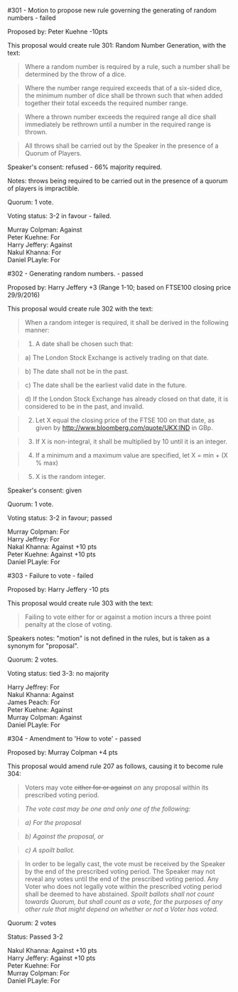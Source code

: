 #301 - Motion to propose new rule governing the generating of random numbers - failed

Proposed by: Peter Kuehne -10pts

This proposal would create rule 301: Random Number Generation, with the text:

> Where a random number is required by a rule, such a number shall be determined by the throw of a dice. 

> Where the number range required exceeds that of a six-sided dice, the minimum number of dice shall be thrown such that when added together their total exceeds the required number range.

> Where a thrown number exceeds the required range all dice shall immediately be rethrown until a number in the required range is thrown. 

> All throws shall be carried out by the Speaker in the presence of a Quorum of Players.

Speaker's consent: refused - 66% majority required.

Notes: throws being required to be carried out in the presence of a quorum of players is impractible.

Quorum: 1 vote.

Voting status: 3-2 in favour - failed.

Murray Colpman: Against  
Peter Kuehne: For  
Harry Jeffery: Against  
Nakul Khanna: For  
Daniel PLayle: For  


#302 - Generating random numbers. - passed

Proposed by: Harry Jeffery +3 (Range 1-10; based on FTSE100 closing price 29/9/2016)

This proposal would create rule 302 with the text:

> When a random integer is required, it shall be derived in the following manner:

> 1) A date shall be chosen such that:

> a) The London Stock Exchange is actively trading on that date.

> b) The date shall not be in the past.

> c) The date shall be the earliest valid date in the future.

> d) If the London Stock Exchange has already closed on that date, it is considered to be in the past, and invalid.

> 2) Let X equal the closing price of the FTSE 100 on that date, as given by http://www.bloomberg.com/quote/UKX:IND in GBp.

> 3) If X is non-integral, it shall be multiplied by 10 until it is an integer.

> 4) If a minimum and a maximum value are specified, let X = min + (X % max)

> 5) X is the random integer.

Speaker's consent: given

Quorum: 1 vote.

Voting status: 3-2 in favour; passed

Murray Colpman: For  
Harry Jeffrey: For  
Nakal Khanna: Against +10 pts  
Peter Kuehne: Against +10 pts  
Daniel PLayle: For

#303 - Failure to vote - failed

Proposed by: Harry Jeffery -10 pts

This proposal would create rule 303 with the text:

> Failing to vote either for or against a motion incurs a three point penalty at the close of voting.

Speakers notes: "motion" is not defined in the rules, but is taken as a synonym for "proposal".

Quorum: 2 votes.

Voting status: tied 3-3: no majority

Harry Jeffrey: For  
Nakul Khanna: Against  
James Peach: For  
Peter Kuehne: Against  
Murray Colpman: Against  
Daniel PLayle: For  

#304 - Amendment to 'How to vote' - passed

Proposed by: Murray Colpman +4 pts

This proposal would amend rule 207 as follows, causing it to become rule 304: 

> Voters may vote ~~either for or against~~ *on* any proposal within its prescribed voting period.

> *The vote cast may be one and only one of the following:*

> *a) For the proposal*

> *b) Against the proposal, or*

> *c) A spoilt ballot.*

>  In order to be legally cast, the vote must be received by the Speaker by the end of the prescribed voting period. The Speaker may not reveal any votes until the end of the prescribed voting period. Any Voter who does not legally vote within the prescribed voting period shall be deemed to have abstained. *Spoilt ballots shall not count towards Quorum, but shall count as a vote, for the purposes of any other rule that might depend on whether or not a Voter has voted.*

Quorum: 2 votes

Status: Passed 3-2

Nakul Khanna: Against +10 pts   
Harry Jeffery: Against +10 pts   
Peter Kuehne: For  
Murray Colpman: For  
Daniel PLayle: For  
